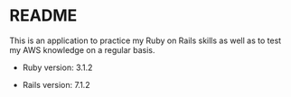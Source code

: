 # README

This is an application to practice my Ruby on Rails skills as well as to test my AWS knowledge on a regular basis.

- Ruby version: 3.1.2

- Rails version: 7.1.2
